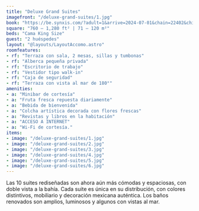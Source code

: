 ```yaml
---
title: "Deluxe Grand Suites"
imagefront: "/deluxe-grand-suites/1.jpg"
book: "https://be.synxis.com/?adult=1&arrive=2024-07-01&chain=22402&child=0&currency=USD&depart=2024-07-02&hotel=78821&level=hotel&locale=es-ES&room=DGS&rooms=1&src=24C"
square: "760 – 1,280 ft² | 71 – 120 m²"
beds: "Cama King Size"
guest: "2 huéspedes"
layout: "@layouts/LayoutAccomo.astro"
roomfeatures:
- rf: "Terraza con sala, 2 mesas, sillas y tumbonas"
- rf: "Alberca pequeña privada"
- rf: "Escritorio de trabajo"
- rf: "Vestidor tipo walk-in"
- rf: "Caja de seguridad"
- rf: "Terraza con vista al mar de 180°"
amenities:
- a: "Minibar de cortesía"
- a: "Fruta fresca repuesta diariamente"
- a: "Bebida de bienvenida"
- a: "Colcha artística decorada con flores frescas"
- a: "Revistas y libros en la habitación"
- a: "ACCESO A INTERNET"
- a: "Wi-Fi de cortesía."
items:
- image: "/deluxe-grand-suites/1.jpg"
- image: "/deluxe-grand-suites/2.jpg"
- image: "/deluxe-grand-suites/3.jpg"
- image: "/deluxe-grand-suites/4.jpg"
- image: "/deluxe-grand-suites/5.jpg"
- image: "/deluxe-grand-suites/6.jpg"
---
```

Las 10 suites rediseñadas son ahora aún más cómodas y espaciosas, con doble vista a la bahía. Cada suite es única en su distribución, con colores distintivos, mobiliario y decoración mexicana auténtica. Los baños renovados son amplios, luminosos y algunos con vistas al mar.

